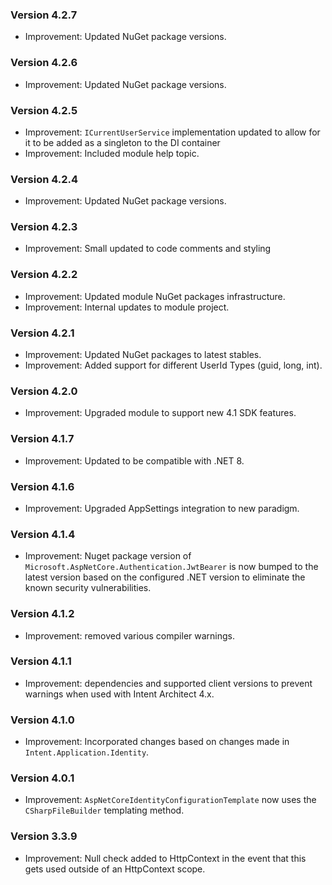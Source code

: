 ### Version 4.2.7

- Improvement: Updated NuGet package versions.

### Version 4.2.6

- Improvement: Updated NuGet package versions.

### Version 4.2.5

- Improvement: `ICurrentUserService` implementation updated to allow for it to be added as a singleton to the DI container 
- Improvement: Included module help topic.

### Version 4.2.4

- Improvement: Updated NuGet package versions.

### Version 4.2.3

- Improvement: Small updated to code comments and styling

### Version 4.2.2

- Improvement: Updated module NuGet packages infrastructure.
- Improvement: Internal updates to module project.

### Version 4.2.1

- Improvement: Updated NuGet packages to latest stables.
- Improvement: Added support for different UserId Types (guid, long, int).

### Version 4.2.0

- Improvement: Upgraded module to support new 4.1 SDK features.

### Version 4.1.7

- Improvement: Updated to be compatible with .NET 8.

### Version 4.1.6

- Improvement: Upgraded AppSettings integration to new paradigm.

### Version 4.1.4

- Improvement: Nuget package version of `Microsoft.AspNetCore.Authentication.JwtBearer` is now bumped to the latest version based on the configured .NET version to eliminate the known security vulnerabilities.

### Version 4.1.2

- Improvement: removed various compiler warnings.

### Version 4.1.1

- Improvement: dependencies and supported client versions to prevent warnings when used with Intent Architect 4.x.

### Version 4.1.0

- Improvement: Incorporated changes based on changes made in `Intent.Application.Identity`.

### Version 4.0.1

- Improvement: `AspNetCoreIdentityConfigurationTemplate` now uses the `CSharpFileBuilder` templating method.

### Version 3.3.9

- Improvement: Null check added to HttpContext in the event that this gets used outside of an HttpContext scope.
